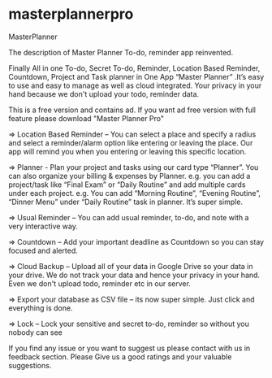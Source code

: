 # masterplannerpro
MasterPlanner 

The description of Master Planner
To-do, reminder app reinvented.

Finally All in one To-do, Secret To-do, Reminder, Location Based Reminder, Countdown, Project and Task planner in One App “Master Planner” .It’s easy to use and easy to manage as well as cloud integrated. Your privacy in your hand because we don't upload your todo, reminder data.

This is a free version and contains ad. If you want ad free version with full feature please
download "Master Planner Pro"

=> Location Based Reminder – You can select a place and specify a radius and select a reminder/alarm option like entering or leaving the place. Our app will remind you when you entering or leaving this specific location.

=> Planner - Plan your project and tasks using our card type “Planner”. You can also organize your billing & expenses by Planner. e.g. you can add a project/task like “Final Exam” or “Daily Routine” and add multiple cards under each project. e.g. You can add “Morning Routine”, “Evening Routine”, “Dinner Menu” under “Daily Routine” task in planner. It’s super simple.

=> Usual Reminder – You can add usual reminder, to-do, and note with a very interactive way.

=> Countdown – Add your important deadline as Countdown so you can stay focused and alerted.

=> Cloud Backup – Upload all of your data in Google Drive so your data in your drive. We do not track your data and hence your privacy in your hand. Even we don't upload todo, reminder etc in our server.

=> Export your database as CSV file – its now super simple. Just click and everything is done.

=> Lock – Lock your sensitive and secret to-do, reminder so without you nobody can see


If you find any issue or you want to suggest us please contact with us in feedback section. Please Give us a good ratings and your valuable suggestions.
